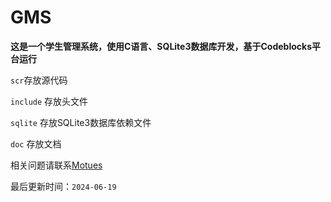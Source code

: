 # GMS
**这是一个学生管理系统，使用C语言、SQLite3数据库开发，基于Codeblocks平台运行**

```scr```存放源代码

```include``` 存放头文件

```sqlite``` 存放SQLite3数据库依赖文件

```doc``` 存放文档

相关问题请联系[Motues](https://motues.top)

最后更新时间：```2024-06-19```
